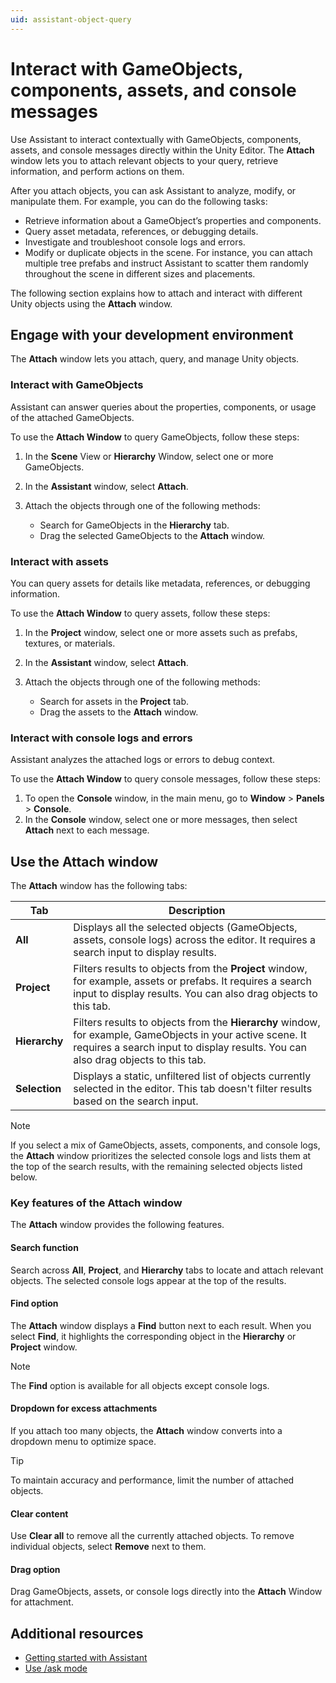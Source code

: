 ```yaml
---
uid: assistant-object-query
---
```


# Interact with GameObjects, components, assets, and console messages

Use Assistant to interact contextually with GameObjects, components, assets, and console messages directly within the Unity Editor. The **Attach** window lets you to attach relevant objects to your query, retrieve information, and perform actions on them.

After you attach objects, you can ask Assistant to analyze, modify, or manipulate them. For example, you can do the following tasks:

* Retrieve information about a GameObject’s properties and components.
* Query asset metadata, references, or debugging details.
* Investigate and troubleshoot console logs and errors.
* Modify or duplicate objects in the scene. For instance, you can attach multiple tree prefabs and instruct Assistant to scatter them randomly throughout the scene in different sizes and placements.

The following section explains how to attach and interact with different Unity objects using the **Attach** window.

## Engage with your development environment

The **Attach** window lets you attach, query, and manage Unity objects.

### Interact with GameObjects

Assistant can answer queries about the properties, components, or usage of the attached GameObjects.

To use the **Attach Window** to query GameObjects, follow these steps:

1. In the **Scene** View or **Hierarchy** Window, select one or more GameObjects.
1. In the **Assistant** window, select **Attach**.
1. Attach the objects through one of the following methods:

   * Search for GameObjects in the **Hierarchy** tab.
   * Drag the selected GameObjects to the **Attach** window.

### Interact with assets

You can query assets for details like metadata, references, or debugging information.

To use the **Attach Window** to query assets, follow these steps:

1. In the **Project** window, select one or more assets such as prefabs, textures, or materials.
1. In the **Assistant** window, select **Attach**.
1. Attach the objects through one of the following methods:

   * Search for assets in the **Project** tab.
   * Drag the assets to the **Attach** window.

### Interact with console logs and errors

Assistant analyzes the attached logs or errors to debug context. 

To use the **Attach Window** to query console messages, follow these steps:

1. To open the **Console** window, in the main menu, go to **Window** > **Panels** > **Console**.
1. In the **Console** window, select one or more messages, then select **Attach** next to each message.

## Use the Attach window

The **Attach** window has the following tabs:

| Tab | Description |
| --- | ----------- |
| **All** | Displays all the selected objects (GameObjects, assets, console logs) across the editor. It requires a search input to display results. |
| **Project** | Filters results to objects from the **Project** window, for example, assets or prefabs. It requires a search input to display results. You can also drag objects to this tab. |
| **Hierarchy** | Filters results to objects from the **Hierarchy** window, for example, GameObjects in your active scene. It requires a search input to display results. You can also drag objects to this tab. |
| **Selection** | Displays a static, unfiltered list of objects currently selected in the editor. This tab doesn't filter results based on the search input. |

> [!NOTE]
> If you select a mix of GameObjects, assets, components, and console logs, the **Attach** window prioritizes the selected console logs and lists them at the top of the search results, with the remaining selected objects listed below.

### Key features of the Attach window

The **Attach** window provides the following features.

#### Search function

Search across **All**, **Project**, and **Hierarchy** tabs to locate and attach relevant objects. The selected console logs appear at the top of the results.

#### Find option

The **Attach** window displays a **Find** button next to each result. When you select **Find**, it highlights the corresponding object in the **Hierarchy** or **Project** window.

> [!NOTE]
> The **Find** option is available for all objects except console logs. 

#### Dropdown for excess attachments

If you attach too many objects, the **Attach** window converts into a dropdown menu to optimize space. 

> [!TIP]
> To maintain accuracy and performance, limit the number of attached objects. 

#### Clear content

Use **Clear all** to remove all the currently attached objects. To remove individual objects, select **Remove** next to them.

#### Drag option 

Drag GameObjects, assets, or console logs directly into the **Attach** Window for attachment.

## Additional resources

* [Getting started with Assistant](xref:get-started)
* [Use /ask mode](xref:ask-overview)